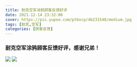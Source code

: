 ```yaml
---
title: 耐克空军涂鸦顾客反馈好评
date: 2021-12-14 23:32:06
cover: https://pic.yupoo.com/ptbxcp/4b231548/medium.jpg
tags: [耐克,空军]
categories: [顾客反馈]
---
```


###  耐克空军涂鸦顾客反馈好评，感谢兄弟！
![](https://pic.yupoo.com/ptbxcp/f85bda16/24f99b7c.jpg)
![](https://pic.yupoo.com/ptbxcp/4b231548/04dddf6f.jpg)

